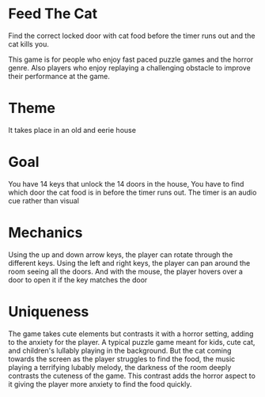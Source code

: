 # Feed The Cat 

Find the correct locked door with cat food before the timer runs out and the cat kills you. 

This game is for people who enjoy fast paced puzzle games and the horror genre. Also players who enjoy replaying a challenging obstacle to improve their performance at the game.

# Theme 
It takes place in an old and eerie house

# Goal
You have 14 keys that unlock the 14 doors in the house, You have to find which door the cat food is in before the timer runs out. The timer is an audio cue rather than visual 

# Mechanics 
Using the up and down arrow keys, the player can rotate through the different keys. Using the left and right keys, the player can pan around the room seeing all the doors. And with the mouse, the player hovers over a door to open it if the key matches the door

# Uniqueness 

The game takes cute elements but contrasts it with a horror setting, adding to the anxiety for the player. A typical puzzle game meant for kids, cute cat, and children's lullably playing in the background.
But the cat coming towards the screen as the player struggles to find the food, the music playing a terrifying lubably melody, the darkness of the room deeply contrasts the cuteness of the game. 
This contrast adds the horror aspect to it giving the player more anxiety to find the food quickly. 
